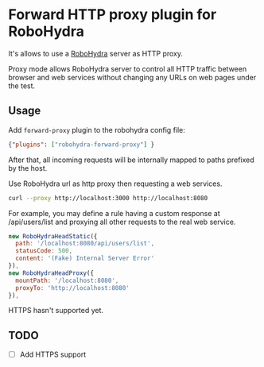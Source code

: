 # Forward HTTP proxy plugin for RoboHydra

It's allows to use a [RoboHydra](RoboHydra) server as HTTP proxy.

Proxy mode allows RoboHydra server to control all HTTP traffic 
between browser and web services 
without changing any URLs on web pages under the test.

## Usage

Add `forward-proxy` plugin to the robohydra config file:

```json
{"plugins": ["robohydra-forward-proxy"] }
```

After that, all incoming requests will be internally mapped to paths prefixed by the host.

Use RoboHydra url as http proxy then requesting a web services.

```sh
curl --proxy http://localhost:3000 http://localhost:8080
```

For example, you may define a rule having a custom response at /api/users/list and proxying all other requests to the real web service.

```JavaScript
new RoboHydraHeadStatic({
  path: '/localhost:8080/api/users/list',
  statusCode: 500,
  content: '(Fake) Internal Server Error'
}),
new RoboHydraHeadProxy({
  mountPath: '/localhost:8080',
  proxyTo: 'http://localhost:8080'
}),
```

HTTPS hasn't supported yet.

## TODO

* [ ] Add HTTPS support

[RoboHydra]: http://robohydra.org/
